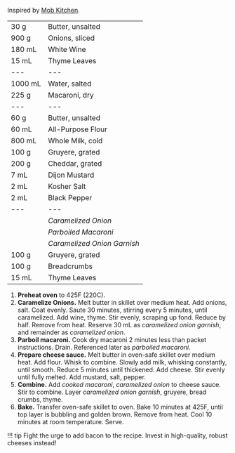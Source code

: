 Inspired by [Mob Kitchen](https://www.reddit.com/r/MobKitchen/comments/ew62bu/mobs_french_onion_mac_cheese/).

|||
|:--|:--|
| 30 g    | Butter, unsalted
| 900 g   | Onions, sliced
| 180 mL  | White Wine
| 15 mL   | Thyme Leaves
| ---     | ---
| 1000 mL | Water, salted
| 225 g   | Macaroni, dry
| ---     | ---
| 60 g    | Butter, unsalted
| 60 mL   | All-Purpose Flour
| 800 mL  | Whole Milk, cold
| 100 g   | Gruyere, grated
| 200 g   | Cheddar, grated
| 7 mL    | Dijon Mustard
| 2 mL    | Kosher Salt
| 2 mL    | Black Pepper
| ---     | ---
|         | *Caramelized Onion*
|         | *Parboiled Macaroni*
|         | *Caramelized Onion Garnish*
| 100 g   | Gruyere, grated
| 100 g   | Breadcrumbs
| 15 mL   | Thyme Leaves

1. **Preheat oven** to 425F (220C).
2. **Caramelize Onions.** Melt butter in skillet over medium heat. Add onions, salt. Coat evenly. Saute 30 minutes, stirring every 5 minutes, until caramelized. Add wine, thyme. Stir evenly, scraping up fond. Reduce by half. Remove from heat. Reserve 30 mL as *caramelized onion garnish*, and remainder as *caramelized onion*.
3. **Parboil macaroni.** Cook dry macaroni 2 minutes less than packet instructions. Drain. Referenced later as *parboiled macaroni*.
4. **Prepare cheese sauce.** Melt butter in oven-safe skillet over medium heat. Add flour. Whisk to combine. Slowly add milk, whisking constantly, until smooth. Reduce 5 minutes until thickened. Add cheese. Stir evenly until fully melted. Add mustard, salt, pepper.
5. **Combine.** Add *cooked macaroni*, *caramelized onion* to cheese sauce. Stir to combine. Layer *caramelized onion garnish*, gruyere, bread crumbs, thyme.
6. **Bake.** Transfer oven-safe skillet to oven. Bake 10 minutes at 425F, until top layer is bubbling and golden brown. Remove from heat. Cool 10 minutes at room temperature. Serve.

!!! tip
    Fight the urge to add bacon to the recipe. Invest in high-quality, robust cheeses instead!
